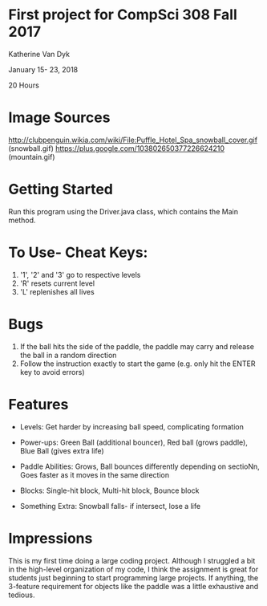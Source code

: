 # First project for CompSci 308 Fall 2017
Katherine Van Dyk

January 15- 23, 2018

20 Hours

# Image Sources 
http://clubpenguin.wikia.com/wiki/File:Puffle_Hotel_Spa_snowball_cover.gif (snowball.gif)
https://plus.google.com/103802650377226624210 (mountain.gif)

# Getting Started
Run this program using the Driver.java class, which contains the Main method. 

# To Use- Cheat Keys:
1. '1', '2' and '3' go to respective levels
2. 'R' resets current level
3. 'L' replenishes all lives

# Bugs
1. If the ball hits the side of the paddle, the paddle may carry and release the ball in a random direction
2. Follow the instruction exactly to start the game (e.g. only hit the ENTER key to avoid errors)

# Features 
* Levels: Get harder by increasing ball speed, complicating formation

* Power-ups: Green Ball (additional bouncer), Red ball (grows paddle), Blue Ball (gives extra life)

* Paddle Abilities: Grows, Ball bounces differently depending on sectioNn, Goes faster as it moves in the same direction

* Blocks: Single-hit block, Multi-hit block, Bounce block

* Something Extra: Snowball falls- if intersect, lose a life

# Impressions
This is my first time doing a large coding project. Although I struggled a bit in the high-level organization of my code, I think the assignment is great for students just beginning to start programming large projects. If anything, the 3-feature requirement for objects like the paddle was a little exhaustive and tedious. 




